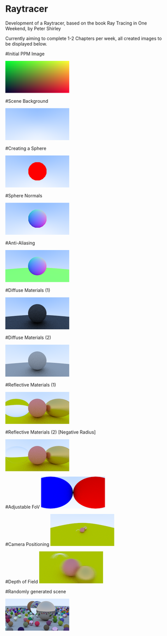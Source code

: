 # Raytracer

Development of a Raytracer, based on the book Ray Tracing in One Weekend, by Peter Shirley

Currently aiming to complete 1-2 Chapters per week, all created images to be displayed below.

#Initial PPM Image

![Initial Image](https://github.com/track02/Raytracer/blob/master/Images/image.png)

#Scene Background

![Background](https://github.com/track02/Raytracer/blob/master/Images/ray_image.png)

#Creating a Sphere

![Sphere](https://github.com/track02/Raytracer/blob/master/Images/ray_output_sphere.png)

#Sphere Normals

![Sphere Normals](https://github.com/track02/Raytracer/blob/master/Images/ray_image_normal.png)

#Anti-Aliasing

![Anti-Aliasing](https://github.com/track02/Raytracer/blob/master/Images/image_antialiasing.png)

#Diffuse Materials (1)

![Diffuse Materials](https://github.com/track02/Raytracer/blob/master/Images/Ray_Output_Diffuse.png)

#Diffuse Materials (2)

![Diffuse Materials 2](https://github.com/track02/Raytracer/blob/master/Images/Ray_Output_Diffuse_2.png)

#Reflective Materials (1)

![Reflective Materials](https://github.com/track02/Raytracer/blob/master/Images/dielectric_material.png)

#Reflective Materials (2) [Negative Radius]

![Reflective Materials](https://github.com/track02/Raytracer/blob/master/Images/dielectric_material_negative_radius.png)

#Adjustable FoV
![Adjustable FoV](https://github.com/track02/Raytracer/blob/master/Images/fov_camera.png)

#Camera Positioning
![Camera Positioning](https://github.com/track02/Raytracer/blob/master/Images/lookat_camera.png)

#Depth of Field
![DoF](https://github.com/track02/Raytracer/blob/master/Images/Depth_of_Field.png)

#Randomly generated scene

![Random](https://github.com/track02/Raytracer/blob/master/Images/Random_Scene.png)

